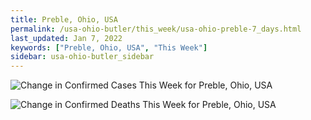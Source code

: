 ```yaml
---
title: Preble, Ohio, USA
permalink: /usa-ohio-butler/this_week/usa-ohio-preble-7_days.html
last_updated: Jan 7, 2022
keywords: ["Preble, Ohio, USA", "This Week"]
sidebar: usa-ohio-butler_sidebar
---
```


![Change in Confirmed Cases This Week for Preble, Ohio, USA](/covid_tracker/images/graphs/usa-ohio-preble-delta_confirmed-7_days_graph.png)

![Change in Confirmed Deaths This Week for Preble, Ohio, USA](/covid_tracker/images/graphs/usa-ohio-preble-delta_deaths-7_days_graph.png)
